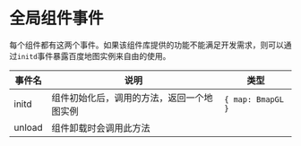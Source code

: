 # 全局组件事件

每个组件都有这两个事件。如果该组件库提供的功能不能满足开发需求，则可以通过`initd`事件暴露百度地图实例来自由的使用。

| 事件名 | 说明                                       | 类型              |
| ------ | ------------------------------------------ | ----------------- |
| initd  | 组件初始化后，调用的方法，返回一个地图实例 | `{ map: BmapGL }` |
| unload | 组件卸载时会调用此方法                     |                   |

